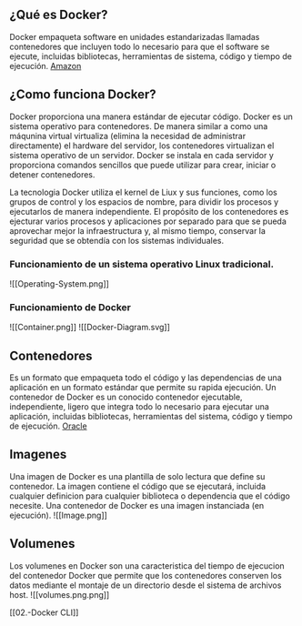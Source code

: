 ## ¿Qué es Docker?
Docker empaqueta software en unidades estandarizadas llamadas contenedores que incluyen todo lo necesario para que el software se ejecute, incluidas bibliotecas, herramientas de sistema, código y tiempo de ejecución. [Amazon](https://aws.amazon.com/es/docker/)

## ¿Como funciona Docker?

Docker proporciona una manera estándar de ejecutar código. Docker es un sistema operativo para contenedores. De manera similar a como una máqunina virtual virtualiza (elimina la necesidad de administrar directamente) el hardware del servidor, los contenedores virtualizan el sistema operativo de un servidor. Docker se instala en cada servidor y proporciona comandos sencillos que puede utilizar para crear, iniciar o detener contenedores.

La tecnologia Docker utiliza el kernel de Liux y sus funciones, como los grupos de control y los espacios de nombre, para dividir los procesos y ejecutarlos de manera independiente. El propósito de los contenedores es ejecturar varios procesos y aplicaciones por separado para que se pueda aprovechar mejor la infraestructura y, al mismo tiempo, conservar la seguridad que se obtendía con los sistemas individuales.
### Funcionamiento de un sistema operativo Linux tradicional.
![[Operating-System.png]]
### Funcionamiento de Docker
![[Container.png]]
![[Docker-Diagram.svg]]
## Contenedores
Es un formato que empaqueta todo el código y las dependencias de una aplicación en un formato estándar que permite su rapida ejecución.
Un contenedor de Docker es un conocido contenedor ejecutable, independiente, ligero que integra todo lo necesario para ejecutar una aplicación, incluidas bibliotecas, herramientas del sistema, código y tiempo de ejecución. [Oracle](https://www.oracle.com/mx/cloud/cloud-native/container-registry/what-is-docker/)
## Imagenes
Una imagen de Docker es una plantilla de solo lectura que define su contenedor. La imagen contiene el código que se ejecutará, incluida cualquier definicion para cualquier biblioteca o dependencia que el código necesite.
Una contenedor de Docker es una imagen instanciada (en ejecución).
![[Image.png]]
## Volumenes
Los volumenes en Docker son una caracteristica del tiempo de ejecucion del contenedor Docker que permite que los contenedores conserven los datos mediante el montaje de un directorio desde el sistema de archivos host.
![[volumes.png.png]]

[[02.-Docker CLI]]
